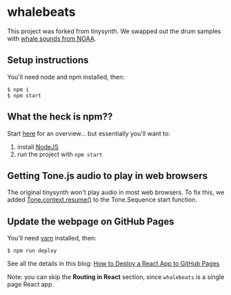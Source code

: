 # whalebeats

This project was forked from tinysynth. We swapped out the drum samples with [whale sounds from NOAA](https://www.fisheries.noaa.gov/national/science-data/sounds-ocean).

## Setup instructions

You'll need node and npm installed, then:

```
$ npm i
$ npm start
```

## What the heck is npm??

Start [here](https://youtu.be/0twjvW0c1r0) for an overview... but essentially you'll want to:  

1. install [NodeJS](https://nodejs.org)
2. run the project with `npm start`

## Getting Tone.js audio to play in web browsers

The original tinysynth won't play audio in most web browsers. To fix this, we added [Tone.context.resume()](https://tonejs.github.io/docs/r13/Context) to the Tone.Sequence start function.

## Update the webpage on GitHub Pages

You'll need [yarn](https://classic.yarnpkg.com/en/docs/install/#windows-stable) installed, then:

```
$ npm run deploy
```

See all the details in this blog:
[How to Deploy a React App to GitHub Pages](https://www.freecodecamp.org/news/deploy-a-react-app-to-github-pages/)

Note: you can skip the **Routing in React** section, since `whalebeats` is a single page React app.
